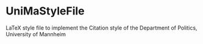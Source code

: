 # UniMaStyleFile
LaTeX style file to implement the Citation style of the Department of Politics, University of Mannheim
